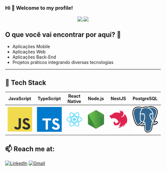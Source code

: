 ### Hi 👋 Welcome to my profile!

<p align="center">
  <a href="https://github.com/anuraghazra/github-readme-stats">
    <img width="55%" align="center" src="https://github-readme-stats.vercel.app/api?username=DanielVieiraFernandes&hide=issues&show_icons=true&theme=radical" />
    <img width="40%" align="center" src="https://github-readme-stats.vercel.app/api/top-langs?username=DanielVieiraFernandes&langs_count=5&layout=compact&theme=radical&show_icons=true" />
  </a>
</p>
  

## O que você vai encontrar por aqui? 🔎

- Aplicações Mobile
- Aplicações Web
- Aplicações Back-End
- Projetos práticos integrando diversas tecnologias
<hr>

## 🚀 Tech Stack

| JavaScript | TypeScript | React Native | Node.js | NestJS | PostgreSQL |
|------------|-----------|--------------|---------|--------|------------|
| ![JavaScript](https://raw.githubusercontent.com/devicons/devicon/master/icons/javascript/javascript-original.svg) | ![TypeScript](https://raw.githubusercontent.com/devicons/devicon/master/icons/typescript/typescript-original.svg) | ![React](https://raw.githubusercontent.com/devicons/devicon/master/icons/react/react-original.svg) | ![Node.js](https://raw.githubusercontent.com/devicons/devicon/master/icons/nodejs/nodejs-original.svg) | ![NestJS](https://raw.githubusercontent.com/devicons/devicon/master/icons/nestjs/nestjs-original.svg) | ![PostgreSQL](https://raw.githubusercontent.com/devicons/devicon/master/icons/postgresql/postgresql-original.svg) |


## 📫 Reach me at: 
[![LinkedIn](https://img.shields.io/badge/LinkedIn-%230A66C2?style=for-the-badge&logo=linkedin&logoColor=white)](https://www.linkedin.com/in/daniel-vieira-fernandes-6397a5249)
[![Gmail](https://img.shields.io/badge/Gmail-%23D14836?style=for-the-badge&logo=gmail&logoColor=white)](mailto:fernandesdanielvieira@gmail.com)



